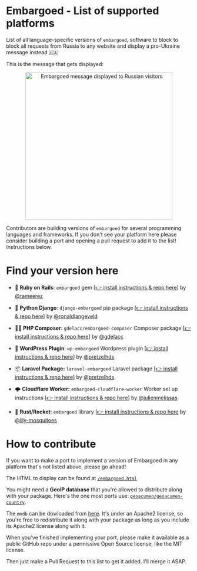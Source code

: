 # Embargoed - List of supported platforms

List of all language-specific versions of `embargoed`, software to block to block all requests from Russia to any website and display a pro-Ukraine message instead 🇺🇦

This is the message that gets displayed:

<p align="center">
  <img src="https://github.com/rameerez/embargoed/blob/main/public/embargoed-message.jpg?raw=true" alt="Embargoed message displayed to Russian visitors" width="400"/>
</p>


Contributors are building versions of `embargoed` for several programming languages and frameworks. If you don't see your platform here please consider building a port and opening a pull request to add it to the list! Instructions below.

# Find your version here

 - 💎 **Ruby on Rails**: `embargoed` gem [[👉 install instructions & repo here](https://github.com/rameerez/embargoed)] by [@rameerez](https://twitter.com/rameerez)


 - 🐍 **Python Django**: `django-embargoed` pip package [[👉 install instructions & repo here](https://github.com/ronaldlangeveld/django-embargoed)] by [@ronaldlangeveld](https://twitter.com/ronaldlangeveld)


 - 👨‍🎤 **PHP Composer**: `gdelacc/embargoed-composer` Composer package [[👉 install instructions & repo here](https://github.com/gdelacc/embargoed-composer)] by [@gdelacc](https://github.com/gdelacc)


 - 📝 **WordPress Plugin**: `wp-embargoed` Wordpress plugin [[👉 install instructions & repo here](https://github.com/pretzelhands/wp-embargoed)] by [@pretzelhds](https://twitter.com/pretzelhds)


 - 📦 **Laravel Package:** `laravel-embargoed` Laravel package  [[👉 install instructions & repo here](https://github.com/pretzelhands/laravel-embargoed)] by [@pretzelhds](https://twitter.com/pretzelhds)


 - 🌩 **Cloudflare Worker:** `embargoed-cloudflare-worker` Worker set up instructions  [[👉 install instructions & repo here](https://github.com/JulienMelissas/embargoed-cloudflare-worker)] by [@julienmelissas](https://twitter.com/julienmelissas)


 - 🚀 **Rust/Rocket**: `embargoed` library [[👉 install instructions & repo here](https://github.com/lily-mosquitoes/embargoed-rust) by [@lily-mosquitoes](https://github.com/lily-mosquitoes)


# How to contribute

If you want to make a port to implement a version of Embargoed in any platform that's not listed above, please go ahead!

The HTML to display can be found at [`/embargoed.html`](embargoed.html)

You might need a **GeoIP database** that you're allowed to distribute along with your package. Here's the one most ports use: [`geoacumen/geoacumen-country`](https://github.com/geoacumen/geoacumen-country).

The `mmdb` can be dowloaded from [here](https://github.com/geoacumen/geoacumen-country/blob/master/Geoacumen-Country.mmdb). It's under an Apache2 license, so you're free to redistribute it along with your package as long as you include its Apache2 license along with it.

When you've finished implementing your port, please make it available as a public GitHub repo under a permissive Open Source license, like the MIT license.

Then just make a Pull Request to this list to get it added. I'll merge it ASAP.
